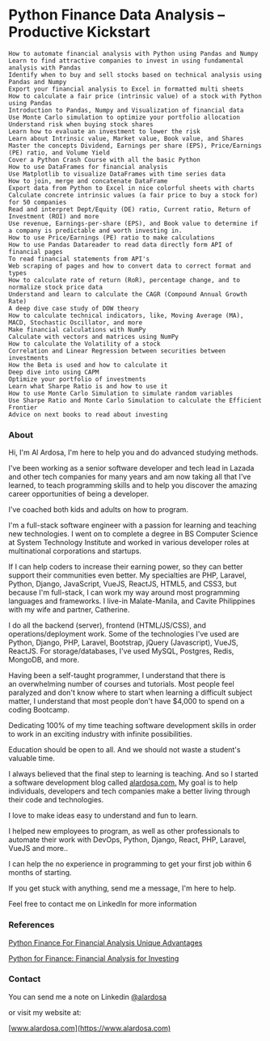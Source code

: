 # Python Finance Data Analysis – Productive Kickstart

    How to automate financial analysis with Python using Pandas and Numpy
    Learn to find attractive companies to invest in using fundamental analysis with Pandas
    Identify when to buy and sell stocks based on technical analysis using Pandas and Numpy
    Export your financial analysis to Excel in formatted multi sheets
    How to calculate a fair price (intrinsic value) of a stock with Python using Pandas
    Introduction to Pandas, Numpy and Visualization of financial data
    Use Monte Carlo simulation to optimize your portfolio allocation
    Understand risk when buying stock shares
    Learn how to evaluate an investment to lower the risk
    Learn about Intrinsic value, Market value, Book value, and Shares
    Master the concepts Dividend, Earnings per share (EPS), Price/Earnings (PE) ratio, and Volume Yield
    Cover a Python Crash Course with all the basic Python
    How to use DataFrames for financial analysis
    Use Matplotlib to visualize DataFrames with time series data
    How to join, merge and concatenate DataFrame
    Export data from Python to Excel in nice colorful sheets with charts
    Calculate concrete intrinsic values (a fair price to buy a stock for) for 50 companies
    Read and interpret Dept/Equity (DE) ratio, Current ratio, Return of Investment (ROI) and more
    Use revenue, Earnings-per-share (EPS), and Book value to determine if a company is predictable and worth investing in.
    How to use Price/Earnings (PE) ratio to make calculations
    How to use Pandas Datareader to read data directly form API of financial pages
    To read financial statements from API's
    Web scraping of pages and how to convert data to correct format and types
    How to calculate rate of return (RoR), percentage change, and to normalize stock price data
    Understand and learn to calculate the CAGR (Compound Annual Growth Rate)
    A deep dive case study of DOW theory
    How to calculate technical indicators, like, Moving Average (MA), MACD, Stochastic Oscillator, and more
    Make financial calculations with NumPy
    Calculate with vectors and matrices using NumPy
    How to calculate the Volatility of a stock
    Correlation and Linear Regression between securities between investments
    How the Beta is used and how to calculate it
    Deep dive into using CAPM
    Optimize your portfolio of investments
    Learn what Sharpe Ratio is and how to use it
    How to use Monte Carlo Simulation to simulate random variables
    Use Sharpe Ratio and Monte Carlo Simulation to calculate the Efficient Frontier
    Advice on next books to read about investing
    
### About
Hi, I'm Al Ardosa, I'm here to help you and do advanced studying methods.

I've been working as a senior software developer and tech lead in Lazada and other tech companies for many years and am now taking all that I've learned, to teach programming skills and to help you discover the amazing career opportunities of being a developer.

I've coached both kids and adults on how to program.

I'm a full-stack software engineer with a passion for learning and teaching new technologies. I went on to complete a degree in BS Computer Science at System Technology Institute and worked in various developer roles at multinational corporations and startups.

If I can help coders to increase their earning power, so they can better support their communities even better. My specialties are PHP, Laravel, Python, Django, JavaScript, VueJS, ReactJS, HTML5, and CSS3, but because I'm full-stack, I can work my way around most programming languages and frameworks. I live-in Malate-Manila, and Cavite Philippines with my wife and partner, Catherine.

I do all the backend (server), frontend (HTML/JS/CSS), and operations/deployment work. Some of the technologies I've used are Python, Django, PHP, Laravel, Bootstrap, jQuery (Javascript), VueJS, ReactJS. For storage/databases, I've used MySQL, Postgres, Redis, MongoDB, and more.

Having been a self-taught programmer, I understand that there is an overwhelming number of courses and tutorials. Most people feel paralyzed and don't know where to start when learning a difficult subject matter, I understand that most people don't have $4,000 to spend on a coding Bootcamp.

Dedicating 100% of my time teaching software development skills in order to work in an exciting industry with infinite possibilities.

Education should be open to all. And we should not waste a student's valuable time.

I always believed that the final step to learning is teaching. And so I started a software development blog called [alardosa.com.](https://www.alardosa.com/) My goal is to help individuals, developers and tech companies make a better living through their code and technologies.

I love to make ideas easy to understand and fun to learn.

I helped new employees to program, as well as other professionals to automate their work with DevOps, Python, Django, React, PHP, Laravel, VueJS and more..

I can help the no experience in programming to get your first job within 6 months of starting.

If you get stuck with anything, send me a message, I'm here to help.

Feel free to contact me on LinkedIn for more information

### References
[Python Finance For Financial Analysis Unique Advantages](https://www.alardosa.com/python-finance-for-financial-analysis/)

[Python for Finance: Financial Analysis for Investing](https://www.udemy.com/course/python-for-finance-financial-analysis-for-investing/)

### Contact
You can send me a note on Linkedin [@alardosa](https://www.linkedin.com/in/alardosa/)

or visit my website at:

[www.alardosa.com](https://www.alardosa.com)


